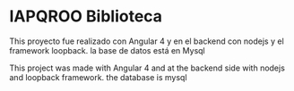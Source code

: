 # IAPQROO Biblioteca

This proyecto fue realizado con Angular 4 y en el backend con nodejs y el framework loopback. la base de datos está en Mysql

This project was made with Angular 4 and at the backend side with nodejs and loopback framework. the database is mysql
